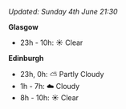 *Updated: Sunday 4th June 21:30*

**Glasgow**

* 23h - 10h: :sunny: Clear

**Edinburgh**

* 23h, 0h: :partly_sunny: Partly Cloudy
* 1h - 7h: :cloud: Cloudy
* 8h - 10h: :sunny: Clear
